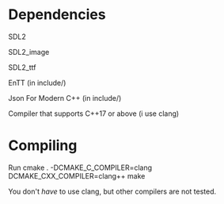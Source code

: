 # Dependencies

SDL2

SDL2_image

SDL2_ttf

EnTT (in include/)

Json For Modern C++ (in include/)

Compiler that supports C++17 or above (i use clang)


# Compiling

Run
    cmake . -DCMAKE_C_COMPILER=clang DCMAKE_CXX_COMPILER=clang++
    make

You don't *have* to use clang, but other compilers are not tested.
